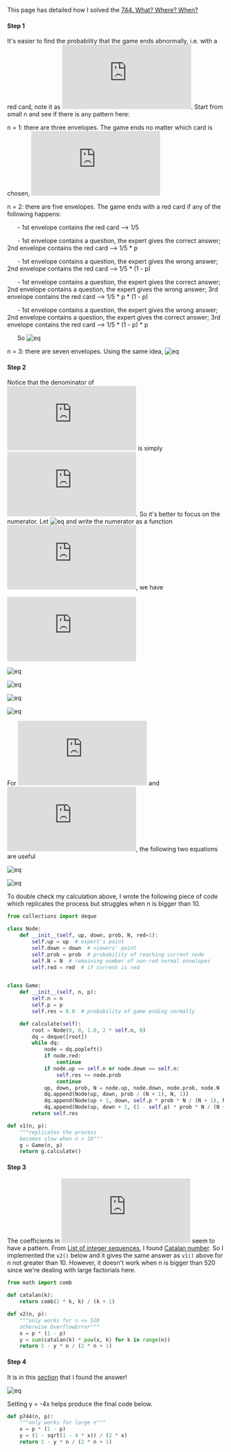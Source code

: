 This page has detailed how I solved the [744. What? Where? When?](./744.%20What%3F%20Where%3F%20When%3F.md)

#### Step 1
It's easier to find the probability that the game ends abnormally, i.e. with a red card, note it as ![eq](https://latex.codecogs.com/gif.latex?r(n,&space;p)).  Start from small n and see if there is any pattern here:

n = 1: there are three envelopes. The game ends no matter which card is chosen, ![eq](https://latex.codecogs.com/gif.latex?r(1,&space;p)&space;=&space;1/3)

n = 2: there are five envelopes. The game ends with a red card if any of the following happens:

&nbsp;&nbsp;&nbsp;&nbsp;&nbsp;&nbsp;- 1st envelope contains the red card --> 1/5

&nbsp;&nbsp;&nbsp;&nbsp;&nbsp;&nbsp;- 1st envelope contains a question, the expert gives the correct answer; 2nd envelope contains the red card --> 1/5 * p

&nbsp;&nbsp;&nbsp;&nbsp;&nbsp;&nbsp;- 1st envelope contains a question, the expert gives the wrong answer; 2nd envelope contains the red card --> 1/5 * (1 - p)

&nbsp;&nbsp;&nbsp;&nbsp;&nbsp;&nbsp;- 1st envelope contains a question, the expert gives the correct answer; 2nd envelope contains a question, 
the expert gives the wrong answer; 3rd envelope contains the red card --> 1/5 * p * (1 - p)

&nbsp;&nbsp;&nbsp;&nbsp;&nbsp;&nbsp;- 1st envelope contains a question, the expert gives the wrong answer; 2nd envelope contains a question, 
the expert gives the correct answer; 3rd envelope contains the red card --> 1/5 * (1 - p) * p

&nbsp;&nbsp;&nbsp;&nbsp;&nbsp;&nbsp;So ![eq](https://latex.codecogs.com/gif.latex?r(2,&space;p)&space;=&space;2/5&space;&plus;&space;2/5&space;\cdot&space;p&space;\cdot&space;(1&space;-&space;p))

n = 3: there are seven envelopes. Using the same idea, ![eq](https://latex.codecogs.com/gif.latex?r(3,&space;p)&space;=&space;3/7&space;&plus;&space;3/7&space;\cdot&space;p&space;\cdot&space;(1&space;-&space;p)&space;&plus;&space;6/7&space;\cdot&space;p^2&space;\cdot&space;(1&space;-&space;p)^2)

#### Step 2
Notice that the denominator of ![eq](https://latex.codecogs.com/gif.latex?r(n,&space;p)) is simply ![eq](https://latex.codecogs.com/gif.latex?2n&plus;1). So it's better to focus on the numerator. Let ![eq](https://latex.codecogs.com/gif.latex?x:=p\cdot&space;(1-p)) and write the numerator as a function ![eq](https://latex.codecogs.com/gif.latex?R(n,&space;x)), we have

![eq](https://latex.codecogs.com/gif.latex?R(1,x)=1)

![eq](https://latex.codecogs.com/gif.latex?R(2,x)=2\cdot(1&plus;x))

![eq](https://latex.codecogs.com/gif.latex?R(3,x)=3\cdot(1&plus;x&plus;2x^2))

![eq](https://latex.codecogs.com/gif.latex?R(4,x)=4\cdot(1&plus;x&plus;2x^2&plus;5x^3))

![eq](https://latex.codecogs.com/gif.latex?R(5,x)=5\cdot(1&plus;x&plus;2x^2&plus;5x^3&plus;14x^4))


For ![eq](https://latex.codecogs.com/gif.latex?R(4,x)) and ![eq](https://latex.codecogs.com/gif.latex?R(5,x)), the following two equations are useful

![eq](https://latex.codecogs.com/gif.latex?p^2&plus;(1-p)^2=1-2p(1-p)=1-2x)

![eq](https://latex.codecogs.com/gif.latex?p^3&plus;(1-p)^3=1-3p^2(1-p)-3p(1-p)^2=1-3x)

To double check my calculation above, I wrote the following piece of code which replicates the process but struggles when n is bigger than 10.
```python
from collections import deque

class Node:
    def __init__(self, up, down, prob, N, red=1):
        self.up = up  # expert's point
        self.down = down  # viewers' point
        self.prob = prob  # probability of reaching current node
        self.N = N  # remaining number of non-red normal envelopes
        self.red = red  # if current is red


class Game:
    def __init__(self, n, p):
        self.n = n
        self.p = p
        self.res = 0.0  # probability of game ending normally

    def calculate(self):
        root = Node(0, 0, 1.0, 2 * self.n, 0)
        dq = deque([root])
        while dq:
            node = dq.popleft()
            if node.red:
                continue
            if node.up == self.n or node.down == self.n:
                self.res += node.prob
                continue
            up, down, prob, N = node.up, node.down, node.prob, node.N
            dq.append(Node(up, down, prob / (N + 1), N, 1))
            dq.append(Node(up + 1, down, self.p * prob * N / (N + 1), N - 1, 0))
            dq.append(Node(up, down + 1, (1 - self.p) * prob * N / (N + 1), N - 1, 0))
        return self.res

def v1(n, p):
    """replicates the process
    becomes slow when n > 10"""
    g = Game(n, p)
    return g.calculate()
```

#### Step 3

The coefficients in ![eq](https://latex.codecogs.com/gif.latex?R(n,&space;x)) seem to have a pattern. From [List of integer sequences](https://en.wikipedia.org/wiki/List_of_integer_sequences), I found [Catalan number](https://en.wikipedia.org/wiki/Catalan_number). So I implemented the `v2()` below and it gives the same answer as `v1()` above for n not greater than 10. However, it doesn't work when n is bigger than 520 since we're dealing with large factorials here.

```python
from math import comb

def catalan(k):
    return comb(2 * k, k) / (k + 1)

def v2(n, p):
    """only works for n <= 520
    otherwise OverflowError"""
    x = p * (1 - p)
    y = sum(catalan(k) * pow(x, k) for k in range(n))
    return 1 - y * n / (2 * n + 1)
```

#### Step 4

It is in this [section](https://en.wikipedia.org/wiki/Catalan_number#First_proof) that I found the answer!

![eq](https://wikimedia.org/api/rest_v1/media/math/render/svg/c248b720d4b35bbfe1a6c9a479da09786d72256a)

Setting y = -4x helps produce the final code below. 

```python
def p744(n, p):
    """only works for large n"""
    x = p * (1 - p)
    y = (1 - sqrt(1 - 4 * x)) / (2 * x)
    return 1 - y * n / (2 * n + 1)
```
